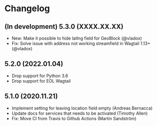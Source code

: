 # Changelog


## (In development) 5.3.0 (XXXX.XX.XX)

- New: Make it possible to hide latlng field for GeoBlock (@vladox)
- Fix: Solve issue with address not working streamfield in Wagtail 1.13+ (@vladox)


## 5.2.0 (2022.01.04)

- Drop support for Python 3.6
- Drop support for EOL Wagtail


## 5.1.0 (2020.11.21)

- Implement setting for leaving location field empty (Andreas Bernacca)
- Update docs for services that needs to be activated (Timothy Allen)
- Fix: Move CI from Travis to Github Actions (Martin Sandström)

